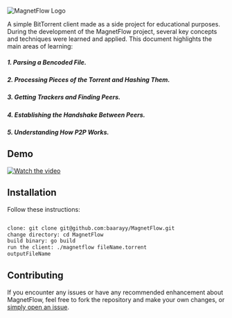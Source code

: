 ![MagnetFlow Logo](https://i.ibb.co/JnGbN6H/Untitled-design.jpg)

A simple BitTorrent client made as a side project for educational purposes.
During the development of the MagnetFlow project, several key concepts and techniques were learned and applied. This document highlights the main areas of learning:

##### 1. Parsing a Bencoded File.

##### 2. Processing Pieces of the Torrent and Hashing Them.

##### 3. Getting Trackers and Finding Peers.

##### 4. Establishing the Handshake Between Peers.

##### 5. Understanding How P2P Works.

## Demo 
[![Watch the video](https://i.ibb.co/rd2vz72/thumnail.png)](https://streamable.com/e0ihye)


## Installation

Follow these instructions:

```bash

clone: git clone git@github.com:baarayy/MagnetFlow.git
change directory: cd MagnetFlow
build binary: go build
run the client: ./magnetflow fileName.torrent
outputFileName
```

## Contributing

If you encounter any issues or have any recommended enhancement about MagnetFlow,
feel free to fork the repository and make your own changes, or [simply open an issue](https://github.com/baarayy/MagnetFlow/issues).
